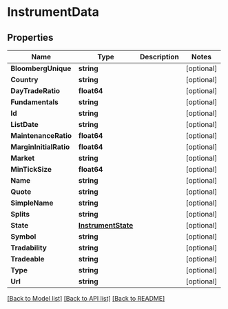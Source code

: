 # InstrumentData

## Properties

Name | Type | Description | Notes
------------ | ------------- | ------------- | -------------
**BloombergUnique** | **string** |  | [optional] 
**Country** | **string** |  | [optional] 
**DayTradeRatio** | **float64** |  | [optional] 
**Fundamentals** | **string** |  | [optional] 
**Id** | **string** |  | [optional] 
**ListDate** | **string** |  | [optional] 
**MaintenanceRatio** | **float64** |  | [optional] 
**MarginInitialRatio** | **float64** |  | [optional] 
**Market** | **string** |  | [optional] 
**MinTickSize** | **float64** |  | [optional] 
**Name** | **string** |  | [optional] 
**Quote** | **string** |  | [optional] 
**SimpleName** | **string** |  | [optional] 
**Splits** | **string** |  | [optional] 
**State** | [**InstrumentState**](InstrumentState.md) |  | [optional] 
**Symbol** | **string** |  | [optional] 
**Tradability** | **string** |  | [optional] 
**Tradeable** | **string** |  | [optional] 
**Type** | **string** |  | [optional] 
**Url** | **string** |  | [optional] 

[[Back to Model list]](../README.md#documentation-for-models) [[Back to API list]](../README.md#documentation-for-api-endpoints) [[Back to README]](../README.md)


